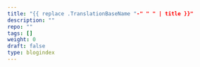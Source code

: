 ```yaml
---
title: "{{ replace .TranslationBaseName "-" " " | title }}"
description: ""
repo: ""
tags: []
weight: 0
draft: false
type: blogindex
---
```

